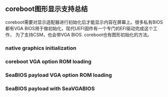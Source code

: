 ## coreboot图形显示支持总结

coreboot需要对显示适配器进行初始化后才能显示内容在屏幕上。很多私有BIOS
都有VGA BIOS用于做初始化，现代UEFI固件有一个专门的EFI驱动完成这个工作，
为了支持CSM，也会带VGA BIOS. coreboot也有图形初始化的方法。

### native graphics initialization

### coreboot VGA option ROM loading

### SeaBIOS payload VGA option ROM loading

### SeaBIOS payload with SeaVGABIOS
